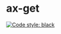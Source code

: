 # ax-get
[![Code style: black](https://img.shields.io/badge/code%20style-black-000000.svg)](https://github.com/psf/black)
